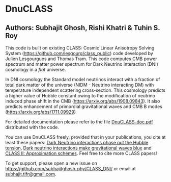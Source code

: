 # DnuCLASS
## Authors: Subhajit Ghosh, Rishi Khatri & Tuhin S. Roy

This code is built on existing CLASS: Cosmic Linear Anisotropy Solving System (https://github.com/lesgourg/class_public) code developed by Julien Lesgourgues and Thomas Tram. This code computes CMB power spectrum and matter power spectrum for Dark Neutrino interaction (DNI) cosmology in a *flat* universe.

In DNI cosmology the Standard model neutrinos interact with a fraction of total dark matter of the universe (NIDM - Neutrino interacting DM) with temperature independent scattering cross-section. This cosmology predicts a higher value of Hubble constant owing to the modification of neutrino induced phase shift in the CMB (https://arxiv.org/abs/1908.09843). It also predicts enhancement of primordial gravitational waves and CMB B modes (https://arxiv.org/abs/1711.09929)

For detailed documentation please refer to the file [DnuCLASS-doc.pdf](DnuCLASS-doc.pdf) distributed with the code.

You can use DnuCLASS freely, provided that in your publications, you cite at least these papers: [Dark Neutrino interactions phase out the Hubble tension](https://arxiv.org/abs/1908.09843), [Dark neutrino interactions make gravitational waves blue](https://arxiv.org/abs/1711.09929) and [CLASS II: Approximation schemes](https://arxiv.org/abs/1104.2933). Feel free to cite more CLASS papers!

To get support, please open a new issue on https://github.com/subhajitghosh-phy/CLASS_DNI/ or email at subhajit.tifr@gmail.com.

